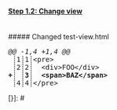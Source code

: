 [{]: <helper> (diffStep 1.2)
#### [Step 1.2: Change view](../../../../commit/XXX)
<br>
##### Changed test-view.html
<pre>
<i>@@ -1,4 +1,4 @@</i>
 ┊1┊1┊&lt;pre&gt;
 ┊2┊2┊  &lt;div&gt;FOO&lt;/div&gt;
<b>+┊ ┊3┊  &lt;span&gt;BAZ&lt;/span&gt;</b>
 ┊4┊4┊&lt;/pre&gt;
</pre>
[}]: #